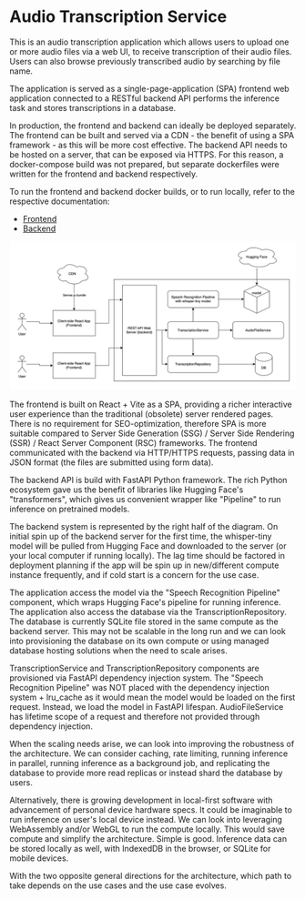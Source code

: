 # Audio Transcription Service

This is an audio transcription application which allows users to upload one or more audio files via a web UI, to receive transcription of their audio files. Users can also browse previously transcribed audio by searching by file name.

The application is served as a single-page-application (SPA) frontend web application connected to a RESTful backend API performs the inference task and stores transcriptions in a database.

In production, the frontend and backend can ideally be deployed separately. The frontend can be built and served via a CDN - the benefit of using a SPA framework - as this will be more cost effective. The backend API needs to be hosted on a server, that can be exposed via HTTPS. For this reason, a docker-compose build was not prepared, but separate dockerfiles were written for the frontend and backend respectively.

To run the frontend and backend docker builds, or to run locally, refer to the respective documentation:

- [Frontend](frontend/README.md)
- [Backend](backend/README.md)

![Architecture Diagram](docs/architecture_diagram.png)

The frontend is built on React + Vite as a SPA, providing a richer interactive user experience than the traditional (obsolete) server rendered pages. There is no requirement for SEO-optimization, therefore SPA is more suitable compared to Server Side Generation (SSG) / Server Side Rendering (SSR) / React Server Component (RSC) frameworks. The frontend communicated with the backend via HTTP/HTTPS requests, passing data in JSON format (the files are submitted using form data).

The backend API is build with FastAPI Python framework. The rich Python ecosystem gave us the benefit of libraries like Hugging Face's "transformers", which gives us convenient wrapper like "Pipeline" to run inference on pretrained models.

The backend system is represented by the right half of the diagram. On initial spin up of the backend server for the first time, the whisper-tiny model will be pulled from Hugging Face and downloaded to the server (or your local computer if running locally). The lag time should be factored in deployment planning if the app will be spin up in new/different compute instance frequently, and if cold start is a concern for the use case.

The application access the model via the "Speech Recognition Pipeline" component, which wraps Hugging Face's pipeline for running inference. The application also access the database via the TranscriptionRepository. The database is currently SQLite file stored in the same compute as the backend server. This may not be scalable in the long run and we can look into provisioning the database on its own compute or using managed database hosting solutions when the need to scale arises.

TranscriptionService and TranscriptionRepository components are provisioned via FastAPI dependency injection system. The "Speech Recognition Pipeline" was NOT placed with the dependency injection system + lru_cache as it would mean the model would be loaded on the first request. Instead, we load the model in FastAPI lifespan. AudioFileService has lifetime scope of a request and therefore not provided through dependency injection.

When the scaling needs arise, we can look into improving the robustness of the architecture. We can consider caching, rate limiting, running inference in parallel, running inference as a background job, and replicating the database to provide more read replicas or instead shard the database by users.

Alternatively, there is growing development in local-first software with advancement of personal device hardware specs. It could be imaginable to run inference on user's local device instead. We can look into leveraging WebAssembly and/or WebGL to run the compute locally. This would save compute and simplify the architecture. Simple is good. Inference data can be stored locally as well, with IndexedDB in the browser, or SQLite for mobile devices.

With the two opposite general directions for the architecture, which path to take depends on the use cases and the use case evolves.

